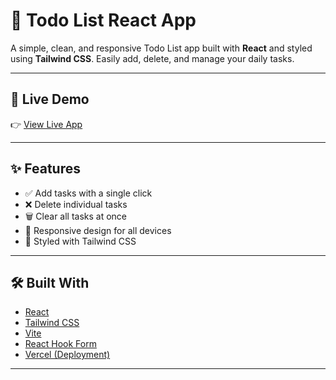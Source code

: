 # 📝 Todo List React App

A simple, clean, and responsive Todo List app built with **React** and styled using **Tailwind CSS**. Easily add, delete, and manage your daily tasks.

---

## 🚀 Live Demo

👉 [View Live App](https://todo-list-react-rouge-seven.vercel.app/)

---

## ✨ Features

- ✅ Add tasks with a single click
- ❌ Delete individual tasks
- 🗑️ Clear all tasks at once
- 📱 Responsive design for all devices
- 🎨 Styled with Tailwind CSS

---

## 🛠️ Built With

- [React](https://reactjs.org/)
- [Tailwind CSS](https://tailwindcss.com/)
- [Vite](https://vitejs.dev/)
- [React Hook Form](https://react-hook-form.com/)
- [Vercel (Deployment)](https://vercel.com/)

---



